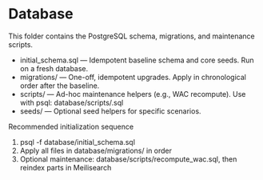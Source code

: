 # Database

This folder contains the PostgreSQL schema, migrations, and maintenance scripts.

- initial_schema.sql — Idempotent baseline schema and core seeds. Run on a fresh database.
- migrations/ — One-off, idempotent upgrades. Apply in chronological order after the baseline.
- scripts/ — Ad-hoc maintenance helpers (e.g., WAC recompute). Use with psql: database/scripts/<file>.sql
- seeds/ — Optional seed helpers for specific scenarios.

Recommended initialization sequence
1) psql -f database/initial_schema.sql
2) Apply all files in database/migrations/ in order
3) Optional maintenance: database/scripts/recompute_wac.sql, then reindex parts in Meilisearch